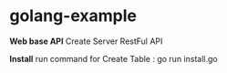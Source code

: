 golang-example
==============

__Web base API__
Create Server RestFul API

__Install__
run command for Create Table :
go run install.go


